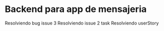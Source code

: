 # Backend para app de mensajeria

Resolviendo bug issue 3
Resolviendo issue 2 task
Resolviendo userStory
